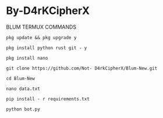 # By-D4rKCipherX
BLUM TERMUX COMMANDS
```
pkg update && pkg upgrade y
```

```
pkg install python rust git - y
```

```
pkg install nano
```
```
git clone https://github.com/Not- D4rkCipherX/Blum-New.git
```

```
cd Blum-New
```
```
nano data.txt
```

```
pip install - r requirements.txt
```

```
python bot.py
```

